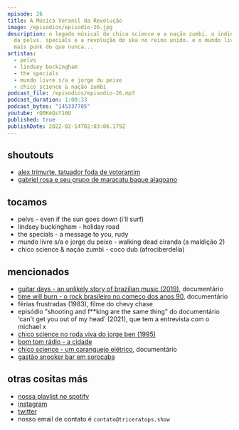 ```yaml
---
episode: 26
title: A Música Veranil da Revolução
image: /episodios/episodio-26.jpg
description: o legado músical de chico science e a nação zumbi. o indie praiano
  da pelvs. specials e a revolução do ska no reino unido. e o mundo livre S/A
  mais punk do que nunca...
artistas:
  - pelvs
  - lindsey buckingham
  - the specials
  - mundo livre s/a e jorge du peixe
  - chico science & nação zumbi
podcast_file: /episodios/episodio-26.mp3
podcast_duration: 1:00:33
podcast_bytes: "145337705"
youtube: rQ0KeQsY16U
published: true
publishDate: 2022-02-14T02:03:06.179Z
---
```

## shoutouts

* [alex trimurte, tatuador foda de votorantim](https://www.instagram.com/alextrimurti)
* [gabriel rosa e seu grupo de maracatu baque alagoano](https://www.youtube.com/watch?v=SPbcaDBexP4)

## tocamos

* pelvs - even if the sun goes down (i'll surf)
* lindsey buckingham - holiday road
* the specials - a message to you, rudy
* mundo livre s/a e jorge du peixe - walking dead ciranda (a maldição 2)
* chico science & nação zumbi - coco dub (afrociberdelia)

## mencionados

* [guitar days - an unlikely story of brazilian music (2019)](https://www.guitardays.com.br), documentário
* [time will burn - o rock brasileiro no começo dos anos 90](https://vimeo.com/288210832), documentário
* férias frustradas (1983), filme do chevy chase
* episódio "shooting and f\*\*king are the same thing" do documentário ‘can't get you out of my head’ (2021), que tem a entrevista com o michael x
* [chico science no roda viva do jorge ben (1995)](https://web.facebook.com/watch/?v=722869028252181)
* [bom tom rádio - a cidade](https://youtu.be/Hflu4i158tc?t=3065)
* [chico science - um caranguejo elétrico](https://www.youtube.com/watch?v=j299EbU-UnQ), documentário
* [gastão snooker bar em sorocaba](https://www.instagram.com/lanchonete_snooker_gastao)

## otras cositas más

* [nossa playlist no spotify](https://open.spotify.com/playlist/0UiztKuga6LmTAxWTsUQdw?si=fb96026bc1994d90)
* [instagram](https://www.instagram.com/triceratops.show/)
* [twitter](https://twitter.com/TriceratopsShow/)
* nosso email de contato é `contato@triceratops.show`